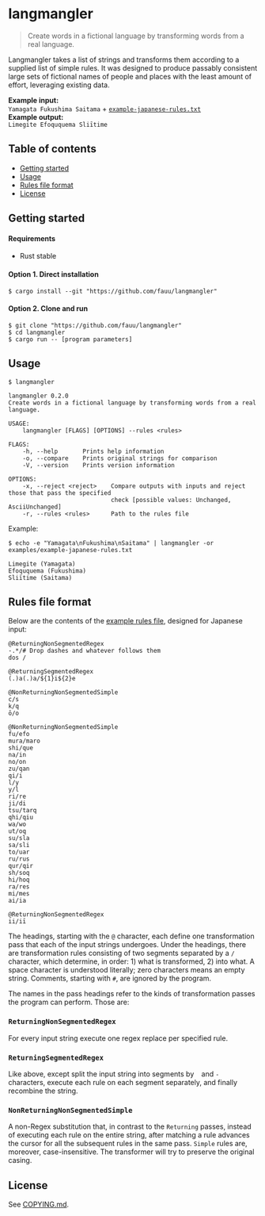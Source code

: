 # langmangler

> Create words in a fictional language by transforming words from a real language.

Langmangler takes a list of strings and transforms them according to a supplied list of simple rules. It was designed to produce passably consistent large sets of fictional names of people and places with the least amount of effort, leveraging existing data.

**Example input:**<br>
`Yamagata Fukushima Saitama` + [`example-japanese-rules.txt`](#rules-file-format)<br>
**Example output:**<br>
`Limegite Efoququema Sliītime`

## Table of contents

- [Getting started](#getting-started)
- [Usage](#usage)
- [Rules file format](#rules-file-format)
- [License](#license)

## Getting started

#### Requirements

- Rust stable

#### Option 1. Direct installation

```
$ cargo install --git "https://github.com/fauu/langmangler"
```

#### Option 2. Clone and run

```
$ git clone "https://github.com/fauu/langmangler"
$ cd langmangler
$ cargo run -- [program parameters]
```

## Usage

```
$ langmangler

langmangler 0.2.0
Create words in a fictional language by transforming words from a real language.

USAGE:
    langmangler [FLAGS] [OPTIONS] --rules <rules>

FLAGS:
    -h, --help       Prints help information
    -o, --compare    Prints original strings for comparison
    -V, --version    Prints version information

OPTIONS:
    -x, --reject <reject>    Compare outputs with inputs and reject those that pass the specified
                             check [possible values: Unchanged, AsciiUnchanged]
    -r, --rules <rules>      Path to the rules file
```

Example:

```
$ echo -e "Yamagata\nFukushima\nSaitama" | langmangler -or examples/example-japanese-rules.txt

Limegite (Yamagata)
Efoququema (Fukushima)
Sliītime (Saitama)
```

## Rules file format

Below are the contents of the [example rules file](/examples/example-japanese-rules.txt), designed for Japanese input:

```
@ReturningNonSegmentedRegex
-.*/# Drop dashes and whatever follows them
dos /

@ReturningSegmentedRegex
(.)a(.)a/${1}i${2}e

@NonReturningNonSegmentedSimple
c/s
k/q
ō/o

@NonReturningNonSegmentedSimple
fu/efo
mura/maro
shi/que
na/in
no/on
zu/qan
qi/i
l/y
y/l
ri/re
ji/di
tsu/tarq
qhi/qiu
wa/wo
ut/oq
su/sla
sa/sli
to/uar
ru/rus
qur/qir
sh/soq
hi/hoq
ra/res
mi/mes
ai/ia

@ReturningNonSegmentedRegex
ii/iī
```

The headings, starting with the `@` character, each define one transformation pass that each of the input strings undergoes. Under the headings, there are transformation rules consisting of two segments separated by a `/` character, which determine, in order: 1) what is transformed, 2) into what. A space character is understood literally; zero characters means an empty string. Comments, starting with `#`, are ignored by the program.

The names in the pass headings refer to the kinds of transformation passes the program can perform. Those are:

### `ReturningNonSegmentedRegex`

For every input string execute one regex replace per specified rule.

### `ReturningSegmentedRegex`

Like above, except split the input string into segments by ` ` and `-` characters, execute each rule on each segment separately, and finally recombine the string.

### `NonReturningNonSegmentedSimple`

A non-Regex substitution that, in contrast to the `Returning` passes, instead of executing each rule on the entire string, after matching a rule advances the cursor for all the subsequent rules in the same pass. `Simple` rules are, moreover, case-insensitive. The transformer will try to preserve the original casing.

## License

See [COPYING.md](COPYING.md).
